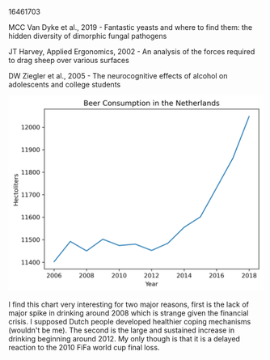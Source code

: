 16461703

MCC Van Dyke et al., 2019 - Fantastic yeasts and where to find them: the hidden diversity of dimorphic fungal pathogens

JT Harvey, Applied Ergonomics, 2002 - An analysis of the forces required to drag sheep over various surfaces

DW Ziegler et al., 2005 - The neurocognitive effects of alcohol on adolescents and college students

![Beer consumption over time in the Netherlands](BeerChart.png)

I find this chart very interesting for two major reasons, first is the lack of major spike in drinking around 2008 which is strange given the financial crisis. I supposed Dutch people developed healthier coping mechanisms (wouldn't be me). The second is the large and sustained increase in drinking beginning around 2012. My only though is that it is a delayed reaction to the 2010 FiFa world cup final loss.

